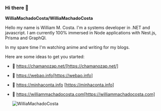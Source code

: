 ### Hi there 👋
**WilliaMachadoCosta/WilliaMachadoCosta** 

Hello my name is William M. Costa. I'm a systems developer in .NET and javascript. I am currently 100% immersed in Node applications with Nest.js, Prisma and GraphQl.

In my spare time I'm watching anime and writing for my blogs.

Here are some ideas to get you started:

- 🔭 https://chamanozap.net/[https://chamanozap.net/]
- 🌱 https://webao.info[https://webao.info]
- 👯 https://minhaconta.info [https://minhaconta.info]
- 🤔 https://williammachadocosta.com[https://williammachadocosta.com]


  ![WilliaMachadoCosta](https://github-readme-stats.vercel.app/api?username=WilliaMachadoCosta&show_icons=true&theme=dracula)


